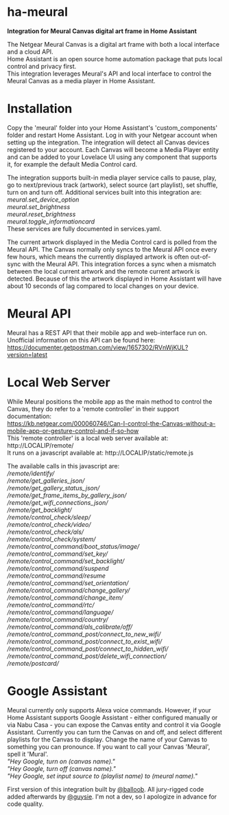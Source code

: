 # ha-meural
**Integration for Meural Canvas digital art frame in Home Assistant**  

The Netgear Meural Canvas is a digital art frame with both a local interface and a cloud API.  
Home Assistant is an open source home automation package that puts local control and privacy first.  
This integration leverages Meural's API and local interface to control the Meural Canvas as a media player in Home Assistant.  

# Installation
Copy the 'meural' folder into your Home Assistant's 'custom_components' folder and restart Home Assistant. Log in with your Netgear account when setting up the integration. The integration will detect all Canvas devices registered to your account. Each Canvas will become a Media Player entity and can be added to your Lovelace UI using any component that supports it, for example the default Media Control card.  

The integration supports built-in media player service calls to pause, play, go to next/previous track (artwork), select source (art playlist), set shuffle, turn on and turn off. Additional services built into this integration are:  
*meural.set_device_option*  
*meural.set_brightness*  
*meural.reset_brightness*  
*meural.toggle_informationcard*  
These services are fully documented in services.yaml.

The current artwork displayed in the Media Control card is polled from the Meural API. The Canvas normally only syncs to the Meural API once every few hours, which means the currently displayed artwork is often out-of-sync with the Meural API. This integration forces a sync when a mismatch between the local current artwork and the remote current artwork is detected. Because of this the artwork displayed in Home Assistant will have about 10 seconds of lag compared to local changes on your device.

# Meural API
Meural has a REST API that their mobile app and web-interface run on. Unofficial information on this API can be found here:
https://documenter.getpostman.com/view/1657302/RVnWjKUL?version=latest

# Local Web Server
While Meural positions the mobile app as the main method to control the Canvas, they do refer to a 'remote controller' in their support documentation:  
https://kb.netgear.com/000060746/Can-I-control-the-Canvas-without-a-mobile-app-or-gesture-control-and-if-so-how  
This 'remote controller' is a local web server available at: http://LOCALIP/remote/  
It runs on a javascript available at: http://LOCALIP/static/remote.js

The available calls in this javascript are:  
*/remote/identify/*  
*/remote/get_galleries_json/*  
*/remote/get_gallery_status_json/*  
*/remote/get_frame_items_by_gallery_json/*  
*/remote/get_wifi_connections_json/*  
*/remote/get_backlight/*  
*/remote/control_check/sleep/*  
*/remote/control_check/video/*  
*/remote/control_check/als/*  
*/remote/control_check/system/*  
*/remote/control_command/boot_status/image/*  
*/remote/control_command/set_key/*  
*/remote/control_command/set_backlight/*  
*/remote/control_command/suspend*  
*/remote/control_command/resume*  
*/remote/control_command/set_orientation/*  
*/remote/control_command/change_gallery/*  
*/remote/control_command/change_item/*  
*/remote/control_command/rtc/*  
*/remote/control_command/language/*  
*/remote/control_command/country/*  
*/remote/control_command/als_calibrate/off/*  
*/remote/control_command_post/connect_to_new_wifi/*  
*/remote/control_command_post/connect_to_exist_wifi/*  
*/remote/control_command_post/connect_to_hidden_wifi/*  
*/remote/control_command_post/delete_wifi_connection/*  
*/remote/postcard/*  

# Google Assistant
Meural currently only supports Alexa voice commands. However, if your Home Assistant supports Google Assistant - either configured manually or via Nabu Casa - you can expose the Canvas entity and control it via Google Assistant.
Currently you can turn the Canvas on and off, and select different playlists for the Canvas to display. Change the name of your Canvas to something you can pronounce. If you want to call your Canvas 'Meural', spell it 'Mural'.  
*"Hey Google, turn on (canvas name)."*  
*"Hey Google, turn off (canvas name)."*  
*"Hey Google, set input source to (playlist name) to (meural name)."*  

First version of this integration built by [@balloob](https://github.com/balloob). All jury-rigged code added afterwards by [@guysie](https://github.com/guysie). I'm not a dev, so I apologize in advance for code quality.  
